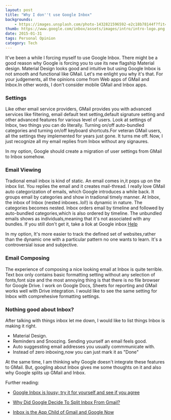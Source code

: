 ```yaml
---
layout: post
title: "Why I don''t use Google Inbox"
backgrounds:
    - https://images.unsplash.com/photo-1432821596592-e2c18b78144f?fit=crop&fm=jpg
thumb: https://www.google.com/inbox/assets/images/intro/intro-logo.png
date: 2015-01-31
tags: Personal Opinion
category: Tech
---
```

It've been a while I forcing myself to use Google Inbox. There might be a good reason why Google is forcing you to use its new flagship Material design. Material Design looks good and intuitive but using Google Inbox is not smooth and functional like GMail. Let's me enlight you why it's that. For your judgements, all the opinions come from Web apps of GMail and Inbox.In other words, I don't consider mobile GMail and Inbox apps.

### Settings

Like other email service providers, GMail provides you with advanced services like filtering, email default text setting,default signature setting and other advanced features for various level of users. Look at settings of Inbox, two things you can do literally. Turning on/off auto-bundled categories and turning on/off keyboard shortcuts.For veteran GMail users, all the settings they implemented for years just gone. It turns me off. Now, I just recognize all my email replies from Inbox without any signaures. 

In my option, Google should create a migration of user settings from GMail to Inbox somehow. 

### Email Viewing
Tradional email inbox is kind of static. An email comes in,it pops up on the inbox list. You replies the email and it creates mail-thread. I really love GMail auto categorization of emails, which Google introduces a while back. It groups email by categories and show in tradional timely manner.
At Inbox, the inbox of Inbox (nested inboxes..lol!) is dynamic in nature. The categories becomes nested. Inbox orders email by timeline and followed by auto-bundled categories,which is also ordered by timeline. The unbundled emails shows as individuals,meaning that it's not associated with any bundles. If you still don't get it, take a llok at Google inbox <a href="https://support.google.com/inbox/answer/6050237?p=labels_web&hl=en&rd=1" target="_blank">Help</a>

In my option, It's more easier to track the defined set of websites,rather than the dynamic one with a particular pattern no one wants to learn. It's a controversial issue and subjective.

### Email Composing
The experience of composing a nice looking email at Inbox is quite terrible. Text box only contains basic formatting setting without any selection of fonts,font size and the most annoying thing is that there is no file browser for Google Drive. I work on Google Docs, Sheets for reporting and GMail works well with Drive integration. I would like to see the same setting for Inbox with comprehesive formatting settings.

### Nothing good about Inbox?

After talking with things inbox let me down, I would like to list things Inbox is making it right. 

* Material Design.
* Reminders and Snoozing. Sending yourself an email feels good.
* Auto suggessting email addresses you usually commmunicate with.
* Instead of zero inboxing,now you can just mark it as "Done"

At the same time, I am thinking why Google doesn't integrate these features to GMail. But, googling about Inbox gives me some thoughts on it and also why Google splits up GMail and Inbox.

Further reading:


* <a href="http://www.greenbot.com/article/2877615/google-inbox-is-lousy-try-it-for-yourself-and-see-if-you-agree.html">Google Inbox is lousy; try it for yourself and see if you agree</a>

* <a href="http://techcrunch.com/2014/11/16/why-did-google-decide-to-split-inbox-from-gmail/">Why Did Google Decide To Split Inbox From Gmail?</a>

* <a href="https://medium.com/backchannel/inbox-is-the-app-child-of-gmail-and-google-now-ef5ff364d65c" target="_blank">Inbox is the App Child of Gmail and Google Now</a>

